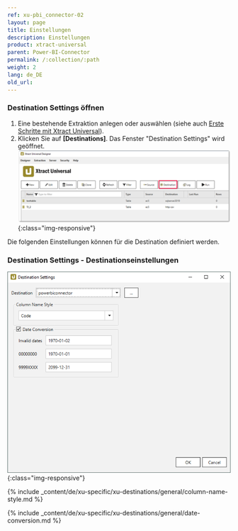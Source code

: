 ```yaml
---
ref: xu-pbi_connector-02
layout: page
title: Einstellungen
description: Einstellungen
product: xtract-universal
parent: Power-BI-Connector
permalink: /:collection/:path
weight: 2
lang: de_DE
old_url:
---
```

### Destination Settings öffnen

1. Eine bestehende Extraktion anlegen oder auswählen (siehe auch [Erste Schritte mit Xtract Universal](../../erste-schritte/eine-neue-extraktion-anlegen)).
2. Klicken Sie auf **[Destinations]**. Das Fenster "Destination Settings" wird geöffnet.
![Destination-settings](/img/content/xu/xu_designer_destination.png){:class="img-responsive"}

Die folgenden Einstellungen können für die Destination definiert werden. 
  
### Destination Settings - Destinationseinstellungen

![pbi-configuration](/img/content/XU_pbi_connector_destination.png){:class="img-responsive"}

{% include _content/de/xu-specific/xu-destinations/general/column-name-style.md %}

{% include _content/de/xu-specific/xu-destinations/general/date-conversion.md %}
